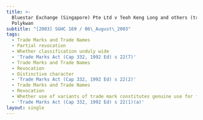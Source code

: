 ```yaml
---
title: >-
  Bluestar Exchange (Singapore) Pte Ltd v Teoh Keng Long and others (trading as
  Polykwan
subtitle: "[2003] SGHC 169 / 06\_August\_2003"
tags:
  - Trade Marks and Trade Names
  - Partial revocation
  - Whether classification unduly wide
  - 'Trade Marks Act (Cap 332, 1992 Ed) s 22(7)'
  - Trade Marks and Trade Names
  - Revocation
  - Distinctive character
  - 'Trade Marks Act (Cap 332, 1992 Ed) s 22(2)'
  - Trade Marks and Trade Names
  - Revocation
  - Whether use of variants of trade mark constitutes genuine use for five years
  - 'Trade Marks Act (Cap 332, 1992 Ed) s 22(1)(a)'
layout: single
---
```


